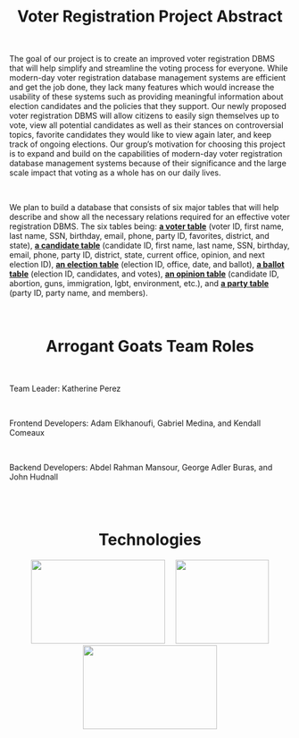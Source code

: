 <h1 align="center">Voter Registration Project Abstract</h1>

<br />

The goal of our project is to create an improved voter registration DBMS that will help simplify and streamline the voting process for everyone. While modern-day voter registration database management systems are efficient and get the job done, they lack many features which would increase the usability of these systems such as providing meaningful information about election candidates and the policies that they support. Our newly proposed voter registration DBMS will allow citizens to easily sign themselves up to vote, view all potential candidates as well as their stances on controversial topics, favorite candidates they would like to view again later, and keep track of ongoing elections. Our group’s motivation for choosing this project is to expand and build on the capabilities of modern-day voter registration database management systems because of their significance and the large scale impact that voting as a whole has on our daily lives.

<br />

We plan to build a database that consists of six major tables that will help describe and show all the necessary relations required for an effective voter registration DBMS. The six tables being: <ins>**a voter table**</ins> (voter ID, first name, last name, SSN, birthday, email, phone, party ID, favorites, district, and state), <ins>**a candidate table**</ins> (candidate ID, first name, last name, SSN, birthday, email, phone, party ID, district, state, current office, opinion, and next election ID), <ins>**an election table**</ins> (election ID, office, date, and ballot), <ins>**a ballot table**</ins> (election ID, candidates, and votes), <ins>**an opinion table**</ins> (candidate ID, abortion, guns, immigration, lgbt, environment, etc.), and <ins>**a party table**</ins> (party ID, party name, and members).
  
<br />

<h1 align="center">Arrogant Goats Team Roles</h1>

<br />

Team Leader: Katherine Perez

<br />

Frontend Developers: Adam Elkhanoufi, Gabriel Medina, and Kendall Comeaux

<br />

Backend Developers: Abdel Rahman Mansour, George Adler Buras, and John Hudnall

<br /><br />

<h1 align="center">Technologies</h1>

<p align="center">
  <img src="https://user-images.githubusercontent.com/65471490/219513432-924c9cf4-a67f-40bc-9b51-04a1fe1713dc.png" width="240" height="150">
  &nbsp;
  &nbsp;
  <img src="https://user-images.githubusercontent.com/65471490/219519776-879c778e-186a-4f60-9786-ee8e40ea0040.png" width="167" height="150">
  <img src="https://user-images.githubusercontent.com/65471490/219512690-7bceb9de-c84b-47a2-b1fa-2ec8f78412c9.png" width="240" height="150">
</p>
